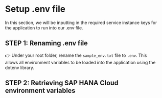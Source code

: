 # Setup .env file 

In this section, we will be inputting in the required service instance keys for the application to run into our .env file.

## STEP 1: Renaming .env file 

👉 Under your root folder, rename the ``sample_env.txt`` file to ``.env``. This allows all environment variables to be loaded into the application using the dotenv library.

## STEP 2: Retrieving SAP HANA Cloud environment variables 

